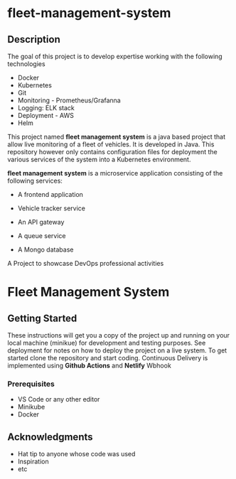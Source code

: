 # fleet-management-system

## Description

The goal of this project is to develop expertise working with the following technologies

- Docker
- Kubernetes
- Git
- Monitoring - Prometheus/Grafanna
- Logging: ELK stack
- Deployment - AWS
- Helm


This project named **fleet management system** is a java based project that allow live monitoring of a fleet of vehicles. It is developed in Java. This repository however only contains configuration files for deployment the various services of the system into a Kubernetes environment.

**fleet management system** is a microservice application consisting of the following services:


- A frontend application

- Vehicle tracker service

- An API gateway

- A queue service

- A Mongo database


A Project to showcase DevOps professional activities
# Fleet Management System


## Getting Started

These instructions will get you a copy of the project up and running on your local machine (minikue) for development and testing purposes.
See deployment for notes on how to deploy the project on a live system.
To get started clone the repository and start coding. Continuous Delivery is implemented using __Github Actions__ and __Netlify__ Wbhook

### Prerequisites

- VS Code or any other editor
- Minikube
- Docker


## Acknowledgments

* Hat tip to anyone whose code was used
* Inspiration
* etc



